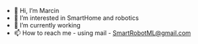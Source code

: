 - 👋 Hi, I’m Marcin
- 👀 I’m interested in SmartHome and robotics
- 🌱 I’m currently working
- 📫 How to reach me - using mail - SmartRobotML@gmail.com


